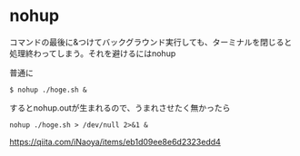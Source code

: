 # nohup
コマンドの最後に&つけてバックグラウンド実行しても、ターミナルを閉じると処理終わってしまう。それを避けるにはnohup

普通に
```
$ nohup ./hoge.sh &
```
するとnohup.outが生まれるので、うまれさせたく無かったら
```
nohup ./hoge.sh > /dev/null 2>&1 &
```

https://qiita.com/iNaoya/items/eb1d09ee8e6d2323edd4
